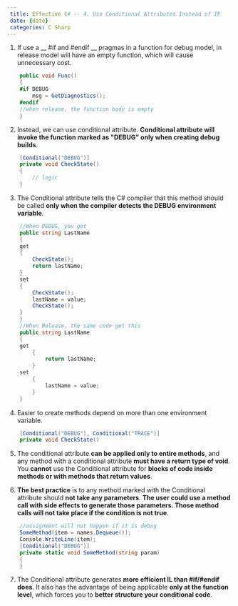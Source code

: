 ```yaml
---
 title: Effective C# -- 4. Use Conditional Attributes Instead of IF
 date: {date}
 categories: C Sharp
---
```


1. If use a __ #if and #endif __ pragmas in a function for debug model, in release model will have an empty function, which will cause unnecessary cost. 
```cs
    public void Func()
    {
    #if DEBUG
        msg = GetDiagnostics();
    #endif
    //when release, the function body is empty     
    }
```

2. Instead, we can use conditional attribute. __Conditional attribute will invoke the function marked as "DEBUG" only when creating debug builds__.
<!-- more -->
```cs
    [Conditional("DEBUG")]
    private void CheckState()
    {
        // logic
    }
```

3. The Conditional attribute tells the C# compiler that this method should be called __only when the compiler detects the DEBUG environment variable__.
```cs
    //When DEBUG, you get
    public string LastName
    {
    get
    {
        CheckState();
        return lastName;
    }
    set
    {
        CheckState();
        lastName = value;
        CheckState();
    }
    }
    //When Release, the same code get this
    public string LastName
    {
    get
        {
            return lastName;
        }
    set
        {
            lastName = value;
        }
    }
```


4. Easier to create methods depend on more than one environment variable.
```cs
    [Conditional("DEBUG"), Conditional("TRACE")]
    private void CheckState()
```


5. The conditional attribute __can be applied only to entire methods__, and any method with a conditional attribute __must have a return type of void__. You __cannot__ use the Conditional attribute for __blocks of code inside methods or with methods that return values__. 

6. __The best practice__ is to any method marked with the Conditional attribute should __not take any parameters__. __The user could use a method call with side effects to generate those parameters. Those method calls will not take place if the condition is not true__.
```cs
    //assignment will not happen if it is debug
    SomeMethod(item = names.Dequeue());
    Console.WriteLine(item);
    [Conditional("DEBUG")]
    private static void SomeMethod(string param)
    {
    }
```

7. The Conditional attribute generates __more efficient IL than #if/#endif does__. It also has the advantage of being applicable __only at the function level__, which forces you to __better structure your conditional code__.
